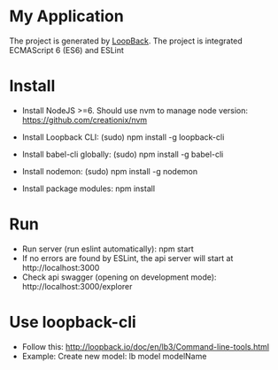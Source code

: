 # My Application

The project is generated by [LoopBack](http://loopback.io).
The project is integrated ECMAScript 6 (ES6) and ESLint

# Install

- Install NodeJS >=6. Should use nvm to manage node version: https://github.com/creationix/nvm

- Install Loopback CLI: (sudo) npm install -g loopback-cli
- Install babel-cli globally: (sudo) npm install -g babel-cli
- Install nodemon: (sudo) npm install -g nodemon

- Install package modules: npm install

# Run

- Run server (run eslint automatically): npm start
- If no errors are found by ESLint, the api server will start at http://localhost:3000
- Check api swagger (opening on development mode): http://localhost:3000/explorer

# Use loopback-cli

- Follow this: http://loopback.io/doc/en/lb3/Command-line-tools.html
- Example: Create new model: lb model modelName
